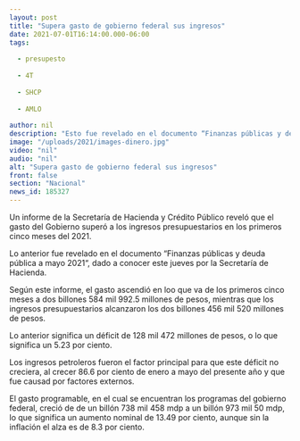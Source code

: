```yaml
---
layout: post
title: "Supera gasto de gobierno federal sus ingresos"
date: 2021-07-01T16:14:00.000-06:00
tags:
  
  - presupesto
  
  - 4T
  
  - SHCP
  
  - AMLO
  
author: nil
description: "Esto fue revelado en el documento “Finanzas públicas y deuda pública a mayo 2021“, dado a conocer este jueves por la Secretaría de Hacienda."
image: "/uploads/2021/images-dinero.jpg"
video: "nil"
audio: "nil"
alt: "Supera gasto de gobierno federal sus ingresos"
front: false
section: "Nacional"
news_id: 185327
---
```


Un informe de la Secretaría de Hacienda y Crédito Público reveló que el gasto del Gobierno superó a los ingresos presupuestarios en los primeros cinco meses del 2021.

Lo anterior fue revelado en el documento “Finanzas públicas y deuda pública a mayo 2021“, dado a conocer este jueves por la Secretaría de Hacienda.

Según este informe, el gasto ascendió en loo que va de los primeros cinco meses a dos billones 584 mil 992.5 millones de pesos, mientras que los ingresos presupuestarios alcanzaron los dos billones 456 mil 520 millones de pesos.

Lo anterior significa un déficit de 128 mil 472 millones de pesos, o lo que significa un 5.23 por ciento.

Los ingresos petroleros fueron el factor principal para que este déficit no creciera, al crecer 86.6 por ciento de enero a mayo del presente año y que fue causad por factores externos.

El gasto programable, en el cual se encuentran los programas del gobierno federal, creció de de un billón 738 mil 458 mdp a un billón 973 mil 50 mdp, lo que significa un aumento nominal de 13.49 por ciento, aunque sin la inflación el alza es de 8.3 por ciento.
